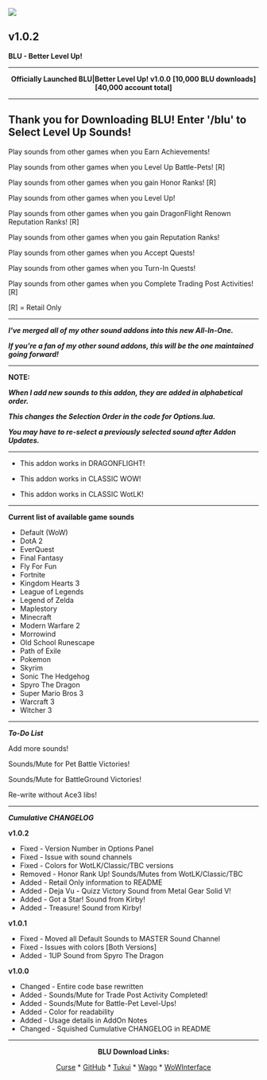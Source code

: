 [![](https://img.shields.io/static/v1?label=Donate&message=CashApp&color=brightgreen)](https://bit.ly/3fyxxSU)

v1.0.2
------------------------------

**BLU - Better Level Up!**

------------------------------

<div align="center">

**Officially Launched BLU|Better Level Up! v1.0.0**
**[10,000 BLU downloads]**
**[40,000 account total]**

</div>

------------------------------
**Thank you for Downloading BLU! Enter '/blu' to Select Level Up Sounds!**
------------------------------

Play sounds from other games when you Earn Achievements!

Play sounds from other games when you Level Up Battle-Pets! [R]

Play sounds from other games when you gain Honor Ranks! [R]

Play sounds from other games when you Level Up!

Play sounds from other games when you gain DragonFlight Renown Reputation Ranks! [R]

Play sounds from other games when you gain Reputation Ranks!

Play sounds from other games when you Accept Quests!

Play sounds from other games when you Turn-In Quests!

Play sounds from other games when you Complete Trading Post Activities! [R]


[R] = Retail Only

------------------------------

***I've merged all of my other sound addons into this new All-In-One.***

***If you're a fan of my other sound addons, this will be the one maintained going forward!***

------------------------------

**NOTE:**

***When I add new sounds to this addon, they are added in alphabetical order.***

***This changes the Selection Order in the code for Options.lua.***

***You may have to re-select a previously selected sound after Addon Updates.***

------------------------------

- This addon works in DRAGONFLIGHT!

- This addon works in CLASSIC WOW!

- This addon works in CLASSIC WotLK!

------------------------------

**Current list of available game sounds**
- Default (WoW)
- DotA 2
- EverQuest
- Final Fantasy
- Fly For Fun
- Fortnite
- Kingdom Hearts 3
- League of Legends
- Legend of Zelda
- Maplestory
- Minecraft
- Modern Warfare 2
- Morrowind
- Old School Runescape
- Path of Exile
- Pokemon
- Skyrim
- Sonic The Hedgehog
- Spyro The Dragon
- Super Mario Bros 3
- Warcraft 3
- Witcher 3

------------------------------

***To-Do List***

Add more sounds!

Sounds/Mute for Pet Battle Victories!

Sounds/Mute for BattleGround Victories!

Re-write without Ace3 libs!

------------------------------

***Cumulative CHANGELOG***

**v1.0.2**
- Fixed   - Version Number in Options Panel
- Fixed   - Issue with sound channels
- Fixed   - Colors for WotLK/Classic/TBC versions
- Removed - Honor Rank Up! Sounds/Mutes from WotLK/Classic/TBC
- Added   - Retail Only information to README
- Added   - Deja Vu - Quizz Victory Sound from Metal Gear Solid V!
- Added   - Got a Star! Sound from Kirby!
- Added   - Treasure! Sound from Kirby!

**v1.0.1**
- Fixed   - Moved all Default Sounds to MASTER Sound Channel
- Fixed   - Issues with colors [Both Versions]
- Added   - 1UP Sound from Spyro The Dragon

**v1.0.0**
- Changed - Entire code base rewritten
- Added   - Sounds/Mute for Trade Post Activity Completed!
- Added   - Sounds/Mute for Battle-Pet Level-Ups!
- Added   - Color for readability
- Added   - Usage details in AddOn Notes
- Changed - Squished Cumulative CHANGELOG in README

------------------------------

<div align="center">

**BLU Download Links:**

[Curse](https://www.curseforge.com/wow/addons/blu-better-level-up "This link takes you to the Curseforge.com website, you may download it here and help support the developers.") * [GitHub](https://github.com/donniedice/BLU "This link takes you to the GitHub.com website, you may download it here.") * [Tukui](https://www.tukui.org/addons.php?id=257 "This link takes you to the Tukui.org website, you may download it here.") * [Wago](https://addons.wago.io/addons/blu "This link takes you to the Wago.io website, you may download it here and help support the developers.") * [WoWInterface](https://www.wowinterface.com/downloads/info26465-BLU-BetterLevelUp.html "This link takes you to the WoWInterface.com website, you may download it here.")

</div>
